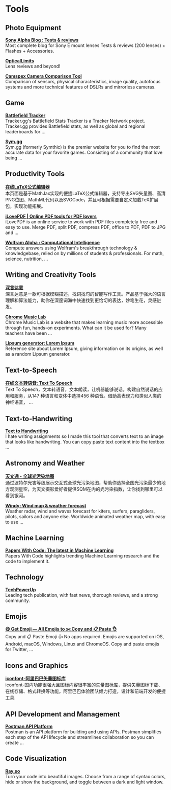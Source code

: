 # Tools
<!-- Please classify the websites. Here is an example, if you understand, say yes. -->

## Photo Equipment

[**Sony Alpha Blog : Tests & reviews**](https://sonyalpha.blog/)  
Most complete blog for Sony E mount lenses Tests & reviews (200 lenses) + Flashes + Accessories.

[**OpticalLimits**](https://www.opticallimits.com/)  
Lens reviews and beyond!

[**Camspex Camera Comparison Tool**](https://camspex.com/)  
Comparison of sensors, physical characteristics, image quality, autofocus systems and more technical features of DSLRs and mirrorless cameras.

## Game

[**Battlefield Tracker**](https://battlefieldtracker.com/)  
Tracker.gg's Battlefield Stats Tracker is a Tracker Network project. Tracker.gg provides Battlefield stats, as well as global and regional leaderboards for ...

[**Sym.gg**](https://sym.gg/)  
Sym.gg (formerly Symthic) is the premier website for you to find the most accurate data for your favorite games. Consisting of a community that love being ...

## Productivity Tools

[**在线LaTeX公式编辑器**](https://www.latexlive.com/)  
本页面是基于MathJax实现的便捷LaTeX公式编辑器，支持导出SVG矢量图、高清PNG位图、MathML代码以及SVGCode，并且可根据需要自定义加载TeX扩展包，实现功能拓展。

[**iLovePDF | Online PDF tools for PDF lovers**](https://www.ilovepdf.com/)  
iLovePDF is an online service to work with PDF files completely free and easy to use. Merge PDF, split PDF, compress PDF, office to PDF, PDF to JPG and ...

[**Wolfram Alpha : Computational Intelligence**](https://www.wolframalpha.com/)  
Compute answers using Wolfram's breakthrough technology & knowledgebase, relied on by millions of students & professionals. For math, science, nutrition, ...

## Writing and Creativity Tools

[**深言达意**](https://www.shenyandayi.com/)  
深言达意是一款可根据模糊描述，找词找句的智能写作工具。产品基于强大的语言理解和算法能力，助你在深邃词海中快速找到更恰切的表达，妙笔生花，灵感迸发。

[**Chrome Music Lab**](https://musiclab.chromeexperiments.com/)  
Chrome Music Lab is a website that makes learning music more accessible through fun, hands-on experiments. What can it be used for? Many teachers have been ...

[**Lipsum generator: Lorem Ipsum**](https://www.lipsum.com/)  
Reference site about Lorem Ipsum, giving information on its origins, as well as a random Lipsum generator.

## Text-to-Speech

[**在线文本转语音: Text To Speech**](https://www.text-to-speech.cn/)  
Text To Speech，文本转语音，文本朗读，让机器能够说话。构建自然说话的应用和服务，从147 种语言和变体中选择456 种语音。借助高表现力和类似人类的神经语音， ...

## Text-to-Handwriting

[**Text to Handwriting**](https://saurabhdaware.github.io/text-to-handwriting/)  
I hate writing assignments so I made this tool that converts text to an image that looks like handwriting. You can copy paste text content into the textbox ...

## Astronomy and Weather

[**天文通 - 全球光污染地图**](https://www.darkmap.cn/)  
通过波特尔光害等级展示交互式全球光污染地图，帮助你选择全国光污染最少的地方观测星空，为天文摄影爱好者提供SQM在内的光污染指数，让你找到哪里可以看到银河。

[**Windy: Wind map & weather forecast**](https://www.windy.com/)  
Weather radar, wind and waves forecast for kiters, surfers, paragliders, pilots, sailors and anyone else. Worldwide animated weather map, with easy to use ...

## Machine Learning

[**Papers With Code: The latest in Machine Learning**](https://paperswithcode.com/)  
Papers With Code highlights trending Machine Learning research and the code to implement it.

## Technology

[**TechPowerUp**](https://www.techpowerup.com/)  
Leading tech publication, with fast news, thorough reviews, and a strong community.

## Emojis

[**😋 Get Emoji — All Emojis to ✂️ Copy and 📋 Paste 👌**](https://getemoji.com/)  
Copy and 📋 Paste Emoji 👍 No apps required. Emojis are supported on iOS, Android, macOS, Windows, Linux and ChromeOS. Copy and paste emojis for Twitter, ...

## Icons and Graphics

[**iconfont-阿里巴巴矢量图标库**](https://www.iconfont.cn/)  
iconfont-国内功能很强大且图标内容很丰富的矢量图标库，提供矢量图标下载、在线存储、格式转换等功能。阿里巴巴体验团队倾力打造，设计和前端开发的便捷工具.

## API Development and Management

[**Postman API Platform**](https://www.postman.com/)  
Postman is an API platform for building and using APIs. Postman simplifies each step of the API lifecycle and streamlines collaboration so you can create ...

## Code Visualization

[**Ray.so**](https://ray.so/)  
Turn your code into beautiful images. Choose from a range of syntax colors, hide or show the background, and toggle between a dark and light window.